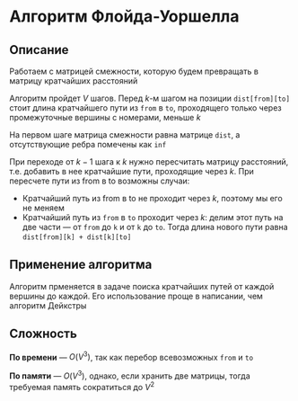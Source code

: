 # Алгоритм Флойда-Уоршелла

## Описание
Работаем с матрицей смежности, которую будем превращать в матрицу кратчайших расстояний

Алгоритм пройдет $V$ шагов. Перед $k$-м шагом на позиции ```dist[from][to]``` стоит длина кратчайшего пути из ```from``` в ```to```, проходящего только через промежуточные вершины с номерами, меньше $k$

На первом шаге матрица смежности равна матрице ```dist```, а отсутствующие ребра помечены как ```inf```

При переходе от $k-1$ шага к $k$ нужно пересчитать матрицу расстояний, т.е. добавить в нее кратчайшие пути, проходящие через $k$. При пересчете пути из from в to возможны случаи:
- Кратчайший путь из from в to не проходит через $k$, поэтому мы его не меняем
- Кратчайший путь из ```from``` в ```to``` проходит через $k$: делим этот путь на две части — от ```from``` до ```k``` и от ```k``` до ```to```. Тогда длина нового пути равна ```dist[from][k] + dist[k][to]```

## Применение алгоритма
Алгоритм прменяется в задаче поиска кратчайших путей от каждой вершины до каждой. Его использование проще в написании, чем алгоритм Дейкстры

## Сложность
**По времени** — $O(V^3)$, так как перебор всевозможных ```from``` и ```to```

**По памяти** — $O(V^3)$, однако, если хранить две матрицы, тогда требуемая память сократиться до $V^2$
